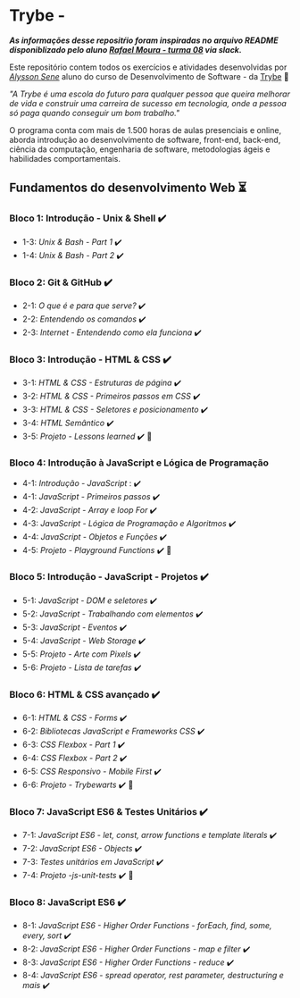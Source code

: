 # Trybe - 
***As informações desse repositŕio foram inspiradas no arquivo README disponiblizado pelo aluno _[Rafael Moura - turma 08](https://www.linkedin.com/in/rafaelcostamoura/)_ via slack.***


Este repositório contem todos os exercícios e atividades desenvolvidas por _[Alysson Sene](https://www.linkedin.com/in/AlyssonSene/)_ aluno do curso de Desenvolvimento de Software - da [Trybe](https://www.betrybe.com/) :rocket:

_"A Trybe é uma escola do futuro para qualquer pessoa que queira melhorar de vida e construir uma carreira de sucesso em tecnologia, onde a pessoa só paga quando conseguir um bom trabalho."_

O programa conta com mais de 1.500 horas de aulas presenciais e online, aborda introdução ao desenvolvimento de software, front-end, back-end, ciência da computação, engenharia de software, metodologias ágeis e habilidades comportamentais.

## Fundamentos do desenvolvimento Web :hourglass_flowing_sand:

### Bloco 1: Introdução - Unix & Shell :heavy_check_mark:

-  1-3: _Unix & Bash - Part 1_ :heavy_check_mark: 
-  1-4: _Unix & Bash - Part 2_ :heavy_check_mark:

### Bloco 2: Git & GitHub :heavy_check_mark:

-  2-1: _O que é e para que serve?_ :heavy_check_mark:  
-  2-2: _Entendendo os comandos_ :heavy_check_mark:
-  2-3: _Internet - Entendendo como ela funciona_ :heavy_check_mark:

### Bloco 3: Introdução - HTML & CSS :heavy_check_mark:

-  3-1: _HTML & CSS - Estruturas de página_ :heavy_check_mark:
-  3-2: _HTML & CSS - Primeiros passos em CSS_ :heavy_check_mark:
-  3-3: _HTML & CSS - Seletores e posicionamento_ :heavy_check_mark:
-  3-4: _HTML Semântico_ :heavy_check_mark:
-  3-5: _Projeto - Lessons learned_ :heavy_check_mark: :rocket:

### Bloco 4:  Introdução à JavaScript e Lógica de Programação 

- 4-1: _Introdução - JavaScript_ : :heavy_check_mark:
- 4-1: _JavaScript - Primeiros passos_ :heavy_check_mark:
- 4-2: _JavaScript - Array e loop For_ :heavy_check_mark:
- 4-3: _JavaScript - Lógica de Programação e Algoritmos_ :heavy_check_mark:
- 4-4: _JavaScript - Objetos e Funções_ :heavy_check_mark:
- 4-5: _Projeto - Playground Functions_ :heavy_check_mark: :rocket:

### Bloco 5: Introdução - JavaScript - Projetos :heavy_check_mark:

-  5-1: _JavaScript - DOM e seletores_ :heavy_check_mark:
-  5-2: _JavaScript - Trabalhando com elementos_ :heavy_check_mark:
-  5-3: _JavaScript - Eventos_ :heavy_check_mark:
-  5-4: _JavaScript - Web Storage_ :heavy_check_mark:
-  5-5: _Projeto - Arte com Pixels_ :heavy_check_mark:
-  5-6: _Projeto - Lista de tarefas_ :heavy_check_mark:

### Bloco 6: HTML & CSS avançado :heavy_check_mark:

- 6-1: _HTML & CSS - Forms_ :heavy_check_mark:
- 6-2: _Bibliotecas JavaScript e Frameworks CSS_ :heavy_check_mark:
- 6-3: _CSS Flexbox - Part 1_ :heavy_check_mark:
- 6-4: _CSS Flexbox - Part 2_ :heavy_check_mark:
- 6-5: _CSS Responsivo - Mobile First_ :heavy_check_mark:
- 6-6: _Projeto - Trybewarts_ :heavy_check_mark: :rocket:

### Bloco 7: JavaScript ES6 & Testes Unitários :heavy_check_mark:

- 7-1: _JavaScript ES6 - let, const, arrow functions e template literals_ :heavy_check_mark:
- 7-2: _JavaScript ES6 - Objects_ :heavy_check_mark:
- 7-3: _Testes unitários em JavaScript_ :heavy_check_mark:
- 7-4: _Projeto -js-unit-tests_ :heavy_check_mark: :rocket:

### Bloco 8: JavaScript ES6 :heavy_check_mark:

- 8-1: _JavaScript ES6 - Higher Order Functions - forEach, find, some, every, sort_ :heavy_check_mark:
- 8-2: _JavaScript ES6 - Higher Order Functions - map e filter_ :heavy_check_mark:
- 8-3: _JavaScript ES6 - Higher Order Functions - reduce_ :heavy_check_mark:
- 8-4: _JavaScript ES6 - spread operator, rest parameter, destructuring e mais_ :heavy_check_mark: